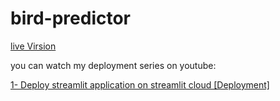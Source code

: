 # bird-predictor



[live Virsion](https://thesnak-bird-predictor-app-x241y1.streamlit.app/)

you can watch my deployment series on youtube:

[1- Deploy streamlit application on streamlit cloud [Deployment]](https://www.youtube.com/watch?v=P8zsrVAUd-o)
